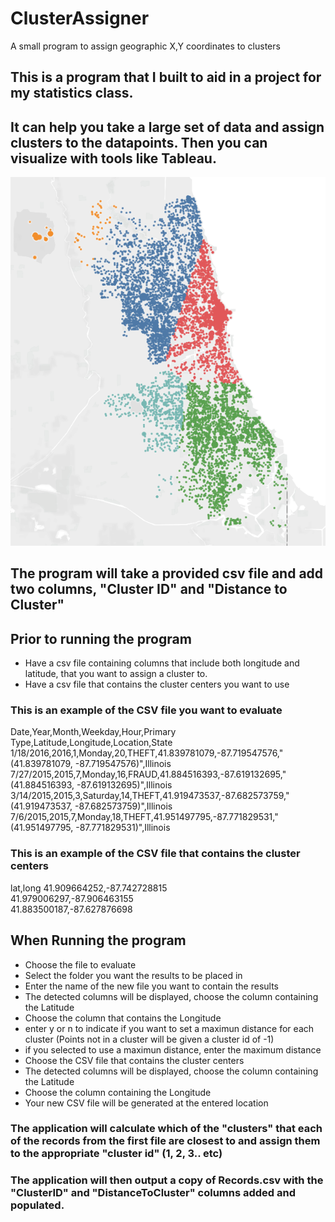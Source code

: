 # ClusterAssigner
A small program to assign geographic X,Y coordinates to clusters

## This is a program that I built to aid in a project for my statistics class.  
  
## It can help you take a large set of data and assign clusters to the datapoints. Then you can visualize with tools like Tableau.  
![CLUSTER MAP](Images/Cluster.png)  

## The program will take a provided csv file and add two columns, "Cluster ID" and "Distance to Cluster"  

## Prior to running the program 
* Have a csv file containing columns that include both longitude and latitude, that you want to assign a cluster to.
* Have a csv file that contains the cluster centers you want to use  

### This is an example of the CSV file you want to evaluate
 Date,Year,Month,Weekday,Hour,Primary Type,Latitude,Longitude,Location,State  
1/18/2016,2016,1,Monday,20,THEFT,41.839781079,-87.719547576,"(41.839781079, -87.719547576)",Illinois  
7/27/2015,2015,7,Monday,16,FRAUD,41.884516393,-87.619132695,"(41.884516393, -87.619132695)",Illinois  
3/14/2015,2015,3,Saturday,14,THEFT,41.919473537,-87.682573759,"(41.919473537, -87.682573759)",Illinois  
7/6/2015,2015,7,Monday,18,THEFT,41.951497795,-87.771829531,"(41.951497795, -87.771829531)",Illinois  
  
### This is an example of the CSV file that contains the cluster centers  
lat,long
41.909664252,-87.742728815  
41.979006297,-87.906463155  
41.883500187,-87.627876698  
  
## When Running the program  
* Choose the file to evaluate  
* Select the folder you want the results to be placed in  
* Enter the name of the new file you want to contain the results  
* The detected columns will be displayed, choose the column containing the Latitude  
* Choose the column that contains the Longitude  
* enter y or n to indicate if you want to set a maximun distance for each cluster (Points not in a cluster will be given a cluster id of -1)  
* if you selected to use a maximun distance, enter the maximum distance  
* Choose the CSV file that contains the cluster centers  
* The detected columns will be displayed, choose the column containing the Latitude  
* Choose the column containing the Longitude  
* Your new CSV file will be generated at the entered location  
  
### The application will calculate which of the "clusters" that each of the records from the first file are closest to and assign them to the appropriate "cluster id" (1, 2, 3.. etc)  
### The application will then output a copy of Records.csv with the "ClusterID" and "DistanceToCluster" columns added and populated.  
 